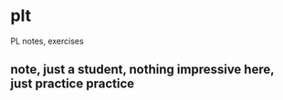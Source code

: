 # plt
PL notes, exercises

## note, just a student, nothing impressive here, just practice practice 
